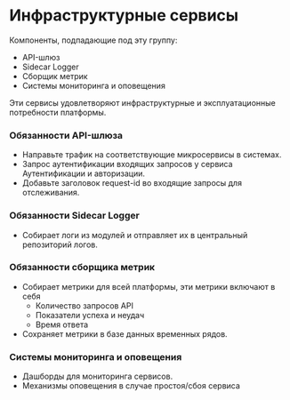 # Инфраструктурные сервисы

Компоненты, подпадающие под эту группу:

- API-шлюз
- Sidecar Logger
- Сборщик метрик
- Системы мониторинга и оповещения 

Эти сервисы удовлетворяют инфраструктурные и эксплуатационные потребности платформы.

### Обязанности API-шлюза
- Направьте трафик на соответствующие микросервисы в системах.
- Запрос аутентификации входящих запросов у сервиса Аутентификации и авторизации.
- Добавьте заголовок request-id во входящие запросы для отслеживания.
### Обязанности Sidecar Logger
- Собирает логи из модулей и отправляет их в центральный репозиторий логов.
### Обязанности сборщика метрик
- Собирает метрики для всей платформы, эти метрики включают в себя
  - Количество запросов API
  - Показатели успеха и неудач
  - Время ответа
- Сохраняет метрики в базе данных временных рядов.
### Системы мониторинга и оповещения
- Дашборды для мониторинга сервисов.
- Механизмы оповещения в случае простоя/сбоя сервиса